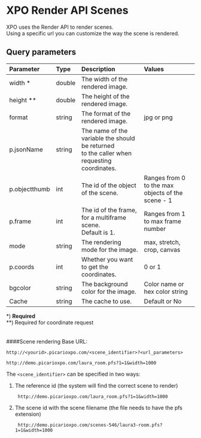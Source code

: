 # XPO Render API Scenes

XPO uses the Render API to render scenes.<br/>
Using a specific url you can customize the way the scene is rendered.

## Query parameters

| **Parameter** | **Type** | **Description**                   																  | **Values** 						  				  |
|:------------- |:-------- |:------------------------------------------------------------------------------------------------ |:------------------------------------------------- |
|width *		| double   | The width of the rendered image.  																  |									 				  |
|height **      | double   | The height of the rendered image. 																  |													  |
|format         | string   | The format of the rendered image. 																  | jpg or png  						 			  |
|p.jsonName     | string   | The name of the variable the should be returned <br />to the caller when requesting coordinates. | 								  				  |
|p.objectthumb  | int      | The id of the object of the scene. 															  | Ranges from 0 to the max objects of the scene - 1 |
|p.frame        | int      | The id of the frame, for a multiframe scene. <br />Default is 1. 								  | Ranges from 1 to max frame number 				  |
|mode           | string   | The rendering mode for the image. 																  | max, stretch, crop, canvas 						  |
|p.coords       | int      | Whether you want to get the coordinates. 														  | 0 or 1 							  				  |
|bgcolor        | string   | The background color for the image. 															  | Color name or hex color string 	  				  |
|Cache          | string   | The cache to use. 																				  | Default or No 					  			  	  |

*) **Required**<br/>
**) Required for coordinate request
<br /><br /><br />
####Scene rendering
Base URL: 

	http://<yourid>.picarioxpo.com/<scene_identifier>?<url_parameters>
	
	http://demo.picarioxpo.com/laura_room.pfs?1=1&width=1000
	
The `<scene_identifier>` can be specified in two ways:

1. The reference id (the system will find the correct scene to render)
	
		http://demo.picarioxpo.com/laura_room.pfs?1=1&width=1000
	
2. The scene id with the scene filename (the file needs to have the pfs extension)

		http://demo.picarioxpo.com/scenes-546/laura3-room.pfs?1=1&width=1000
		
